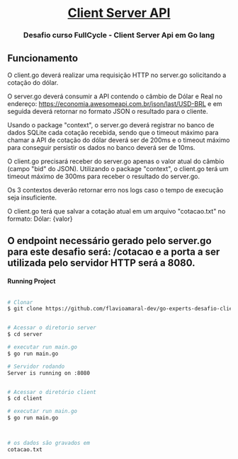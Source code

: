 <h1 align="center">
   <a href="#"> Client Server API </a>
</h1>

<h3 align="center">
    Desafio curso FullCycle - Client Server Api em Go lang
</h3>

## Funcionamento

O client.go deverá realizar uma requisição HTTP no server.go solicitando a cotação do dólar.
 
O server.go deverá consumir a API contendo o câmbio de Dólar e Real no endereço: https://economia.awesomeapi.com.br/json/last/USD-BRL e em seguida deverá retornar no formato JSON o resultado para o cliente.
 
Usando o package "context", o server.go deverá registrar no banco de dados SQLite cada cotação recebida, sendo que o timeout máximo para chamar a API de cotação do dólar deverá ser de 200ms e o timeout máximo para conseguir persistir os dados no banco deverá ser de 10ms.
 
O client.go precisará receber do server.go apenas o valor atual do câmbio (campo "bid" do JSON). Utilizando o package "context", o client.go terá um timeout máximo de 300ms para receber o resultado do server.go.
 
Os 3 contextos deverão retornar erro nos logs caso o tempo de execução seja insuficiente.
 
O client.go terá que salvar a cotação atual em um arquivo "cotacao.txt" no formato: Dólar: {valor}
 
O endpoint necessário gerado pelo server.go para este desafio será: /cotacao e a porta a ser utilizada pelo servidor HTTP será a 8080.
---



#### Running Project

```bash

# Clonar
$ git clone https://github.com/flavioamaral-dev/go-experts-desafio-client-server-api.git


# Acessar o diretorio server
$ cd server

# executar run main.go
$ go run main.go

# Servidor rodando
Server is running on :8080


# Acessar o diretório client
$ cd client 

# executar run main.go
$ go run main.go



# os dados são gravados em
cotacao.txt


